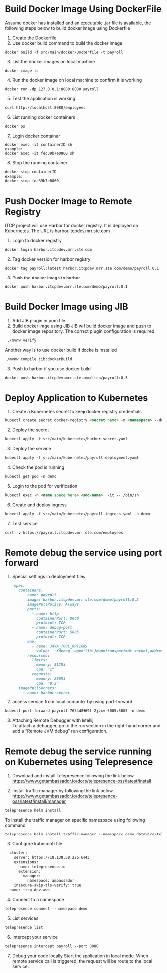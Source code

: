 # Build Docker Image Using DockerFile
Assume docker has installed and an executable .jar file is available, the following steps below to build docker image using Dockerfile
1. Create the Dockerfile
2. Use docker build command to build the docker image
```
docker build -f src/main/docker/Dockerfile -t payroll
```
3. List the docker images on local machine
```
docker image ls
```
4. Run the docker image on local machine to confirm it is working
```
docker run -dp 127.0.0.1:8080:8080 payroll
```
5. Test the application is working
```markdown
curl http://localhost:8080/employees
```
6. List running docker containers
```markdown
docker ps
```
7. Login docker container
```
docker exec -it containerID sh
example:
docker exec -it fec39b7e0860 sh
```
8. Stop the running container
```markdown
docker stop containerID
example:
docker stop fec39b7e0860
```


# Push Docker Image to Remote Registry
ITCP project will use Harbor for docker registry. It is deployed on Kubernetes. The URL is harbor.itcpdev.mrr.ste.com
1. Login to docker registry
```markdown
docker login harbor.itcpdev.mrr.ste.com
```
2. Tag docker version for harbor registry
```markdown
docker tag payroll:latest harbor.itcpdev.mrr.ste.com/demo/payroll:0.1
```
3. Push the docker image to harbor
```markdown
docker push harbor.itcpdev.mrr.ste.com/demo/payroll:0.1
```

# Build Docker Image using JIB
1. Add JIB plugin in pom file
2. Build docker imge using JIB
JIB will build docker image and push to docker image repository. The correct plugin configuration is required.
```markdown
 ./mvnw verify
```
Another way is to use docker build if docke is installed
```markdown
./mvnw compile jib:dockerBuild
```

3. Push to harbor if you use docker build
```markdown
docker push harbor.itcpdev.mrr.ste.com/itcp/payroll:0.3
```

# Deploy Application to Kubernetes
1. Create a Kubernetes secret to keep docker registry credentials
```markdown
kubectl create secret docker-registry <secret name> -n <namespace> --docker-username=<username> --docker-password=<password> --docker-email=<email> --docker-server=harbor.itcpdev.mrr.ste.com --dry-run=client -o yaml > my-reg-secret.yaml
```
2. Deploy the secret
```markdown
kubectl apply -f src/main/kubernetes/harbor-secret.yaml
```
3. Deploy the service
```markdown
kubectl apply -f src/main/kubernetes/payroll-deployment.yaml
```
4. Check the pod is running
```markdown
kubectl get pod -n demo
```
5. Login to the pod for verification
```markdown
kubectl exec -n <name space here> <pod-name>  -it -- /bin/sh
```
6. Create and deploy ingress
```markdown
kubectl apply -f src/main/kubernetes/payroll-ingress.yaml -n demo
```
7. Test service
```markdown
curl -v https://payroll.itcpdev.mrr.ste.com/employees
```
# Remote debug the service using port forward
1. Special settings in deployment files
```markdown
    spec:
      containers:
        - name: payroll
          image: harbor.itcpdev.mrr.ste.com/demo/payroll:0.2
          imagePullPolicy: Always
          ports:
            - name: http
              containerPort: 8080
              protocol: TCP
            - name: debug-port
              containerPort: 5005
              protocol: TCP
          env:
            - name: JAVA_TOOL_OPTIONS
              value: '-Xdebug -agentlib:jdwp=transport=dt_socket,address=0.0.0.0:5005,server=y,suspend=n'
          resources:
            limits:
              memory: 512Mi
              cpu: "1"
            requests:
              memory: 256Mi
              cpu: "0.2"
      imagePullSecrets:
        - name: harbor-secret

```
2. access service from local computer by using port-forward
```markdown
kubectl port-forward payroll-7654d8969f-2jzxv 5005:5005 -n demo
```
3. Attaching Remote Debugger with Intellij </br>
   To attach a debugger, go to the run section in the right-hand corner and add a “Remote JVM debug” run configuration.

# Remote debug the service running on Kubernetes using Telepresence

1. Download and install Telepresence following the link below
   https://www.getambassador.io/docs/telepresence-oss/latest/install

2. Install traffic manager by following the link below
   https://www.getambassador.io/docs/telepresence-oss/latest/install/manager

```markdown
telepresence helm install
```
To install the traffic manager on specific namespace using following command
```markdown
telepresence helm install traffic-manager --namespace demo datawire/telepresence
```

3. Configure kubeconfi file
```markdown
- cluster:
    server: https://18.138.58.226:6443
	extensions:
    - name: telepresence.io
      extension:
        manager:
          namespace: ambassador
    insecure-skip-tls-verify: true
  name: itcp-dev-aws
```

4. Connect to a namespace
```markdown
telepresence connect --namespace demo
```

5. List services
```markdown
telepresence list
```

6. Intercept your service
```markdown
telepresence intercept payroll --port 8080
```
7. Debug your code locally
   Start the application in local mode. When remote service call is triggered, the request will be route to the local service.





